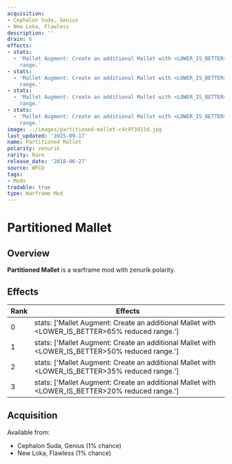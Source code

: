 ```yaml
---
acquisition:
- Cephalon Suda, Genius
- New Loka, Flawless
description: ''
drain: 6
effects:
- stats:
  - 'Mallet Augment: Create an additional Mallet with <LOWER_IS_BETTER>65% reduced
    range.'
- stats:
  - 'Mallet Augment: Create an additional Mallet with <LOWER_IS_BETTER>50% reduced
    range.'
- stats:
  - 'Mallet Augment: Create an additional Mallet with <LOWER_IS_BETTER>35% reduced
    range.'
- stats:
  - 'Mallet Augment: Create an additional Mallet with <LOWER_IS_BETTER>20% reduced
    range.'
image: ../images/partitioned-mallet-c4c9f3911d.jpg
last_updated: '2025-09-17'
name: Partitioned Mallet
polarity: zenurik
rarity: Rare
release_date: '2018-06-27'
source: WFCD
tags:
- Mods
tradable: true
type: Warframe Mod
---
```


# Partitioned Mallet

## Overview

**Partitioned Mallet** is a warframe mod with zenurik polarity.

## Effects

| Rank | Effects |
|------|----------|
| 0 | stats: ['Mallet Augment: Create an additional Mallet with <LOWER_IS_BETTER>65% reduced range.'] |
| 1 | stats: ['Mallet Augment: Create an additional Mallet with <LOWER_IS_BETTER>50% reduced range.'] |
| 2 | stats: ['Mallet Augment: Create an additional Mallet with <LOWER_IS_BETTER>35% reduced range.'] |
| 3 | stats: ['Mallet Augment: Create an additional Mallet with <LOWER_IS_BETTER>20% reduced range.'] |

## Acquisition

Available from:
- Cephalon Suda, Genius (1% chance)
- New Loka, Flawless (1% chance)

